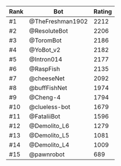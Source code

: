 Rank|Bot|Rating
---|---|---
#1|@TheFreshman1902|2212
#2|@ResoluteBot|2206
#3|@ToromBot|2186
#4|@YoBot_v2|2182
#5|@Intron014|2177
#6|@RaspFish|2135
#7|@cheeseNet|2092
#8|@buffFishNet|1974
#9|@Cheng-4|1794
#10|@clueless-bot|1679
#11|@FataliiBot|1596
#12|@Demolito_L6|1279
#13|@Demolito_L5|1081
#14|@Demolito_L4|1009
#15|@pawnrobot|689
